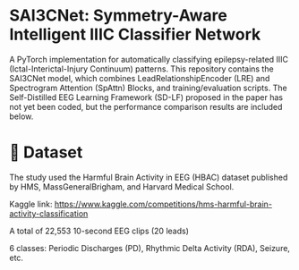 # SAI3CNet: Symmetry-Aware Intelligent IIIC Classifier Network

A PyTorch implementation for automatically classifying epilepsy-related IIIC (Ictal-Interictal-Injury Continuum) patterns. This repository contains the SAI3CNet model, which combines LeadRelationshipEncoder (LRE) and Spectrogram Attention (SpAttn) Blocks, and training/evaluation scripts. The Self-Distilled EEG Learning Framework (SD-LF) proposed in the paper has not yet been coded, but the performance comparison results are included below.


# 📑 Dataset

The study used the Harmful Brain Activity in EEG (HBAC) dataset published by HMS, MassGeneralBrigham, and Harvard Medical School.

Kaggle link: https://www.kaggle.com/competitions/hms-harmful-brain-activity-classification

A total of 22,553 10-second EEG clips (20 leads)

6 classes: Periodic Discharges (PD), Rhythmic Delta Activity (RDA), Seizure, etc.


